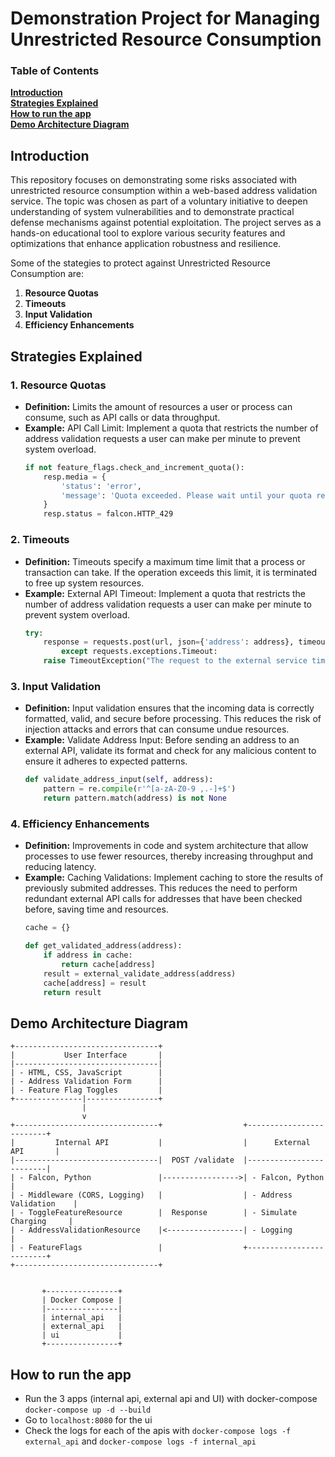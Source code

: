 # Demonstration Project for Managing Unrestricted Resource Consumption

### Table of Contents
**[Introduction](#introduction)**<br>
**[Strategies Explained](#strategies-explained)**<br>
**[How to run the app](#how-to-run-the-app)**<br>
**[Demo Architecture Diagram](#demo-architecture-diagram)**<br>

## Introduction
This repository focuses on demonstrating some risks associated with unrestricted resource consumption within a web-based address validation service. The topic was chosen as part of a voluntary initiative to deepen understanding of system vulnerabilities and to demonstrate practical defense mechanisms against potential exploitation. The project serves as a hands-on educational tool to explore various security features and optimizations that enhance application robustness and resilience.

Some of the stategies to protect against Unrestricted Resource Consumption are:

1. **Resource Quotas**
2. **Timeouts**
3. **Input Validation**
4. **Efficiency Enhancements**

## Strategies Explained

### 1. Resource Quotas
- **Definition:** Limits the amount of resources a user or process can consume, such as API calls or data throughput.
- **Example:** API Call Limit: Implement a quota that restricts the number of address validation requests a user can make per minute to prevent system overload.
    ```python
    if not feature_flags.check_and_increment_quota():
        resp.media = {
            'status': 'error',
            'message': 'Quota exceeded. Please wait until your quota resets before retrying.'
        }
        resp.status = falcon.HTTP_429
    ```

### 2. Timeouts
- **Definition:** Timeouts specify a maximum time limit that a process or transaction can take. If the operation exceeds this limit, it is terminated to free up system resources.
- **Example:** External API Timeout: Implement a quota that restricts the number of address validation requests a user can make per minute to prevent system overload.
    ```python
    try:
        response = requests.post(url, json={'address': address}, timeout=3)  # 3 seconds timeout
            except requests.exceptions.Timeout:
        raise TimeoutException("The request to the external service timed out.")

    ```

### 3. Input Validation
- **Definition:** Input validation ensures that the incoming data is correctly formatted, valid, and secure before processing. This reduces the risk of injection attacks and errors that can consume undue resources.
- **Example:** Validate Address Input: Before sending an address to an external API, validate its format and check for any malicious content to ensure it adheres to expected patterns.
    ```python
    def validate_address_input(self, address):
        pattern = re.compile(r'^[a-zA-Z0-9 ,.-]+$')
        return pattern.match(address) is not None
    ```

### 4. Efficiency Enhancements
- **Definition:**  Improvements in code and system architecture that allow processes to use fewer resources, thereby increasing throughput and reducing latency.
- **Example:** Caching Validations: Implement caching to store the results of previously submited addresses. This reduces the need to perform redundant external API calls for addresses that have been checked before, saving time and resources.
    ```python
    cache = {}

    def get_validated_address(address):
        if address in cache:
            return cache[address]
        result = external_validate_address(address)
        cache[address] = result
        return result
    ```

## Demo Architecture Diagram
```
+--------------------------------+
|           User Interface       |
|--------------------------------|
| - HTML, CSS, JavaScript        |
| - Address Validation Form      |
| - Feature Flag Toggles         |
+---------------|----------------+
                |
                v
+--------------------------------+                  +-------------------------+
|         Internal API           |                  |      External API       |
|--------------------------------|  POST /validate  |-------------------------|
| - Falcon, Python               |----------------->| - Falcon, Python        |
| - Middleware (CORS, Logging)   |                  | - Address Validation    |
| - ToggleFeatureResource        |  Response        | - Simulate Charging     |
| - AddressValidationResource    |<-----------------| - Logging               |
| - FeatureFlags                 |                  +-------------------------+
+--------------------------------+
                
                
       +----------------+
       | Docker Compose |
       |----------------|
       | internal_api   |
       | external_api   |
       | ui             |
       +----------------+
```

## How to run the app
- Run the 3 apps (internal api, external api and UI) with docker-compose `docker-compose up -d --build`
- Go to `localhost:8080` for the ui
- Check the logs for each of the apis with `docker-compose logs -f external_api` and `docker-compose logs -f internal_api`
